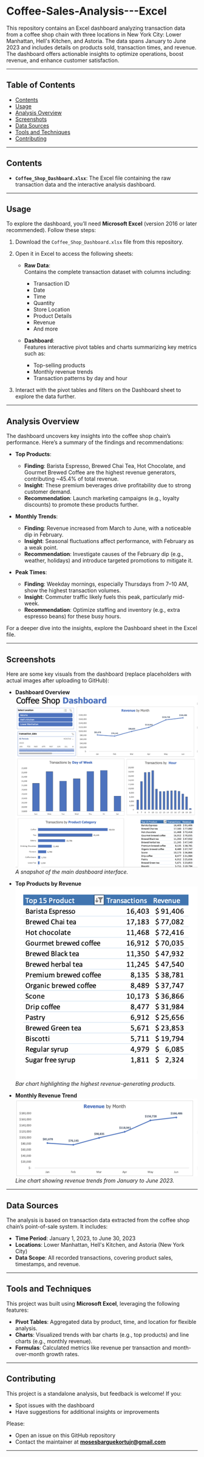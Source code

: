 # Coffee-Sales-Analysis---Excel

This repository contains an Excel dashboard analyzing transaction data from a coffee shop chain with three locations in New York City: Lower Manhattan, Hell's Kitchen, and Astoria. The data spans January to June 2023 and includes details on products sold, transaction times, and revenue. The dashboard offers actionable insights to optimize operations, boost revenue, and enhance customer satisfaction.

---

## Table of Contents

- [Contents](#contents)
- [Usage](#usage)
- [Analysis Overview](#analysis-overview)
- [Screenshots](#screenshots)
- [Data Sources](#data-sources)
- [Tools and Techniques](#tools-and-techniques)
- [Contributing](#contributing)

---

## Contents

- **`Coffee_Shop_Dashboard.xlsx`**: The Excel file containing the raw transaction data and the interactive analysis dashboard.

---

## Usage

To explore the dashboard, you’ll need **Microsoft Excel** (version 2016 or later recommended). Follow these steps:

1. Download the `Coffee_Shop_Dashboard.xlsx` file from this repository.
2. Open it in Excel to access the following sheets:

   - **Raw Data**:  
     Contains the complete transaction dataset with columns including:  
     - Transaction ID  
     - Date  
     - Time  
     - Quantity  
     - Store Location  
     - Product Details  
     - Revenue  
     - And more  

   - **Dashboard**:  
     Features interactive pivot tables and charts summarizing key metrics such as:  
     - Top-selling products  
     - Monthly revenue trends  
     - Transaction patterns by day and hour  

3. Interact with the pivot tables and filters on the Dashboard sheet to explore the data further.

---

## Analysis Overview

The dashboard uncovers key insights into the coffee shop chain’s performance. Here’s a summary of the findings and recommendations:

- **Top Products**:  
  - **Finding**: Barista Espresso, Brewed Chai Tea, Hot Chocolate, and Gourmet Brewed Coffee are the highest revenue generators, contributing ~45.4% of total revenue.  
  - **Insight**: These premium beverages drive profitability due to strong customer demand.  
  - **Recommendation**: Launch marketing campaigns (e.g., loyalty discounts) to promote these products further.

- **Monthly Trends**:  
  - **Finding**: Revenue increased from March to June, with a noticeable dip in February.  
  - **Insight**: Seasonal fluctuations affect performance, with February as a weak point.  
  - **Recommendation**: Investigate causes of the February dip (e.g., weather, holidays) and introduce targeted promotions to mitigate it.

- **Peak Times**:  
  - **Finding**: Weekday mornings, especially Thursdays from 7–10 AM, show the highest transaction volumes.  
  - **Insight**: Commuter traffic likely fuels this peak, particularly mid-week.  
  - **Recommendation**: Optimize staffing and inventory (e.g., extra espresso beans) for these busy hours.

For a deeper dive into the insights, explore the Dashboard sheet in the Excel file.

---

## Screenshots

Here are some key visuals from the dashboard (replace placeholders with actual images after uploading to GitHub):

- **Dashboard Overview**  
  ![Dashboard Overview](screenshots/dashboard_overview.png)  
  *A snapshot of the main dashboard interface.*

- **Top Products by Revenue**  
  ![Top Products Chart](screenshots/top_products.png)  
  *Bar chart highlighting the highest revenue-generating products.*

- **Monthly Revenue Trend**  
  ![Monthly Revenue Trend](screenshots/monthly_revenue.png)  
  *Line chart showing revenue trends from January to June 2023.*

---

## Data Sources

The analysis is based on transaction data extracted from the coffee shop chain’s point-of-sale system. It includes:  
- **Time Period**: January 1, 2023, to June 30, 2023  
- **Locations**: Lower Manhattan, Hell's Kitchen, and Astoria (New York City)  
- **Data Scope**: All recorded transactions, covering product sales, timestamps, and revenue.

---

## Tools and Techniques

This project was built using **Microsoft Excel**, leveraging the following features:  
- **Pivot Tables**: Aggregated data by product, time, and location for flexible analysis.  
- **Charts**: Visualized trends with bar charts (e.g., top products) and line charts (e.g., monthly revenue).  
- **Formulas**: Calculated metrics like revenue per transaction and month-over-month growth rates.

---

## Contributing

This project is a standalone analysis, but feedback is welcome! If you:  
- Spot issues with the dashboard  
- Have suggestions for additional insights or improvements  

Please:  
- Open an issue on this GitHub repository  
- Contact the maintainer at **mosesbarguekortujr@gmail.com**  

---
